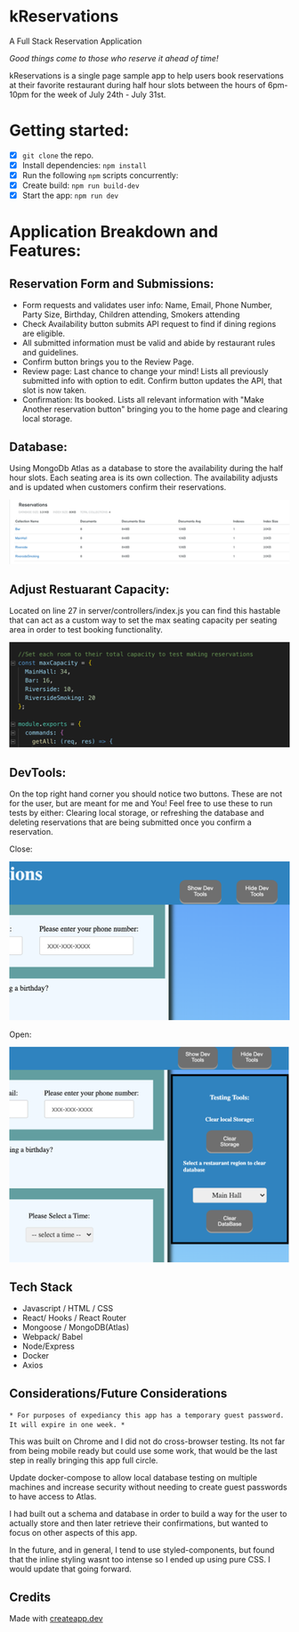 # kReservations

A Full Stack Reservation Application

*Good things come to those who reserve it ahead of time!*

kReservations is a single page sample app to help users book reservations at their favorite restaurant during half hour slots between the hours of 6pm-10pm for the week of July 24th - July 31st. 

# Getting started:

 - [x] `git clone` the repo.
 - [x] Install dependencies: `npm install`
 - [x] Run the following `npm` scripts concurrently:
 - [x] Create build: `npm run build-dev`
 - [x] Start the app: `npm run dev`

# Application Breakdown and Features:

## Reservation Form and Submissions: 
 - Form requests and validates user info: Name, Email, Phone Number, Party Size, Birthday, Children attending, Smokers attending
 - Check Availability button submits API request to find if dining regions are eligible.
 - All submitted information must be valid and abide by restaurant rules and guidelines. 
 - Confirm button brings you to the Review Page.
 - Review page: Last chance to change your mind! Lists all previously submitted info with option to edit. Confirm button updates the API, that slot is now taken.
 - Confirmation: Its booked. Lists all relevant information with "Make Another reservation button" bringing you to the home page and clearing local storage.

## Database:
  Using MongoDb Atlas as a database to store the availability during the half hour slots. Each seating area is its own collection. The availability adjusts and is updated when customers confirm their reservations.

  ![Database](/ReadMeImages/mongoAtlas.png)

## Adjust Restuarant Capacity:
  Located on line 27 in server/controllers/index.js you can find this hastable that can act as a custom way to set the max seating capacity per seating area in order to test booking functionality.

  ![AdjustCapacity](/ReadMeImages/maxCap.png)

## DevTools: 
  On the top right hand corner you should notice two buttons. These are not for the user, but are meant for me and You! Feel free to use these to run tests by either: Clearing local storage, or refreshing the database and deleting reservations that are being submitted once you confirm a reservation.

Close:

![closed](/ReadMeImages/close.png)

Open:

![Opened](/ReadMeImages/open.png)

## Tech Stack

- Javascript / HTML / CSS
- React/ Hooks / React Router
- Mongoose / MongoDB(Atlas)
- Webpack/ Babel
- Node/Express
- Docker
- Axios

## Considerations/Future Considerations

`* For purposes of expediancy this app has a temporary guest password. It will expire in one week. * `

This was built on Chrome and I did not do cross-browser testing. Its not far from being mobile ready but could use some work, that would be the last step in really bringing this app full circle.

Update docker-compose to allow local database testing on multiple machines and increase security without needing to create guest passwords to have access to Atlas.

I had built out a schema and database in order to build a way for the user to actually store and then later retrieve their confirmations, but wanted to focus on other aspects of this app.

In the future, and in general, I tend to use styled-components, but found that the inline styling wasnt too intense so I ended up using pure CSS. I would update that going forward. 

## Credits

Made with [createapp.dev](https://createapp.dev/)
